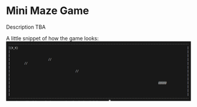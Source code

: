 # Mini Maze Game
Description TBA

A little snippet of how the game looks: ![images/crude.png](https://github.com/haninanz/mini-maze-game/blob/main/images/maze.png)